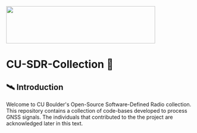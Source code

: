 <img src="https://www.colorado.edu/brand/sites/default/files/styles/medium/public/page/boulder-one-line-reverse.png?itok=jWuueUXe" width="400" height="100">

# CU-SDR-Collection :satellite:

## 🛰️ Introduction
Welcome to CU Boulder's Open-Source Software-Defined Radio collection. This repository contains a collection of code-bases developed to process GNSS signals. The individuals that contributed to the the project are acknowledged later in this text. 
